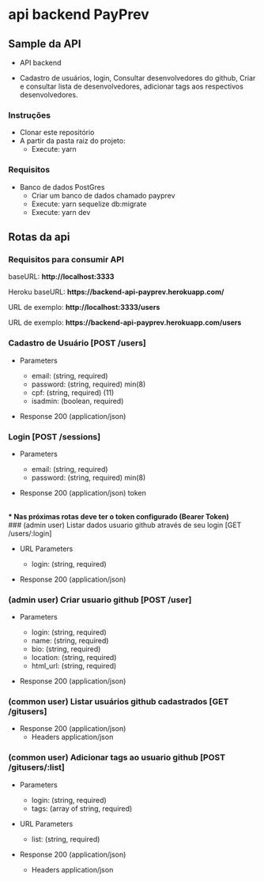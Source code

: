 # api backend PayPrev
## Sample da API

 + API backend
  - Cadastro de usuários, login, Consultar desenvolvedores do github, Criar e consultar lista de desenvolvedores, adicionar tags aos respectivos desenvolvedores.

### Instruções

+ Clonar este repositório
+ A partir da pasta raiz do projeto:
  - Execute: yarn

### Requisitos

+ Banco de dados PostGres
  - Criar um banco de dados chamado payprev
  - Execute: yarn sequelize db:migrate
  - Execute: yarn dev

## Rotas da api

  ### Requisitos para consumir API

  <p>baseURL: <b>http://localhost:3333</b></p>
  <p>Heroku baseURL: <b>https://backend-api-payprev.herokuapp.com/</b></p>

  <p> URL de exemplo: <b>http://localhost:3333/users</b> </p>
  <p> URL de exemplo: <b>https://backend-api-payprev.herokuapp.com/users</b> </p>


  ### Cadastro de Usuário [POST /users]

  + Parameters
      - email: (string, required)
      - password: (string, required) min(8)
      - cpf: (string, required) (11)
      - isadmin: (boolean, required)

  + Response 200 (application/json)


  ### Login [POST /sessions]

  + Parameters
      - email: (string, required)
      - password: (string, required) min(8)

  + Response 200 (application/json)
    token

  <br />
  <b>* Nas próximas rotas deve ter o token configurado (Bearer Token) </b>
  <br />
  ### (admin user) Listar dados usuario github através de seu login [GET /users/:login]

  + URL Parameters
      - login: (string, required)

  + Response 200 (application/json)


  ### (admin user) Criar usuario github [POST /user]

  + Parameters
      - login: (string, required)
      - name: (string, required)
      - bio: (string, required)
      - location: (string, required)
      - html_url: (string, required)

  + Response 200 (application/json)


  ### (common user) Listar usuários github cadastrados [GET /gitusers]

  + Response 200 (application/json)
    + Headers application/json


  ### (common user) Adicionar tags ao usuario github [POST /gitusers/:list]

   + Parameters
      - login: (string, required)
      - tags: (array of string, required)
   + URL Parameters
      - list: (string, required)

  + Response 200 (application/json)
    + Headers application/json



